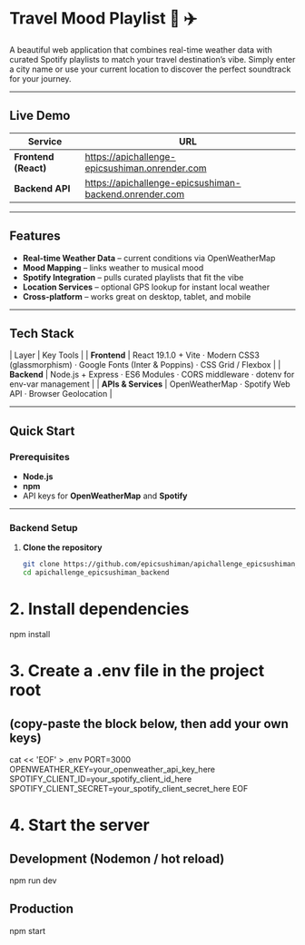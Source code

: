 # Travel Mood Playlist 🎵 ✈️

A beautiful web application that combines real-time weather data with curated Spotify playlists to match your travel destination’s vibe. Simply enter a city name or use your current location to discover the perfect soundtrack for your journey.

---

## Live Demo

| Service | URL |
|---------|-----|
| **Frontend (React)** | <https://apichallenge-epicsushiman.onrender.com> |
| **Backend API** | <https://apichallenge-epicsushiman-backend.onrender.com> |

---

## Features

- **Real-time Weather Data** – current conditions via OpenWeatherMap
- **Mood Mapping** –  links weather to musical mood
- **Spotify Integration** – pulls curated playlists that fit the vibe
- **Location Services** – optional GPS lookup for instant local weather
- **Cross-platform** – works great on desktop, tablet, and mobile

---

## Tech Stack

| Layer | Key Tools |
| **Frontend** | React 19.1.0 + Vite · Modern CSS3 (glassmorphism) · Google Fonts (Inter & Poppins) · CSS Grid / Flexbox |
| **Backend** | Node.js + Express · ES6 Modules · CORS middleware · dotenv for env-var management |
| **APIs & Services** | OpenWeatherMap · Spotify Web API · Browser Geolocation |

---

## Quick Start

### Prerequisites

- **Node.js**
- **npm**
- API keys for **OpenWeatherMap** and **Spotify**

---

### Backend Setup

1. **Clone the repository**

   ```bash
   git clone https://github.com/epicsushiman/apichallenge_epicsushiman_backend.git
   cd apichallenge_epicsushiman_backend
# 2. Install dependencies
npm install


# 3. Create a .env file in the project root
## (copy-paste the block below, then add your own keys)
cat << 'EOF' > .env
PORT=3000
OPENWEATHER_KEY=your_openweather_api_key_here
SPOTIFY_CLIENT_ID=your_spotify_client_id_here
SPOTIFY_CLIENT_SECRET=your_spotify_client_secret_here
EOF


# 4. Start the server
## Development (Nodemon / hot reload)
npm run dev

## Production
npm start


